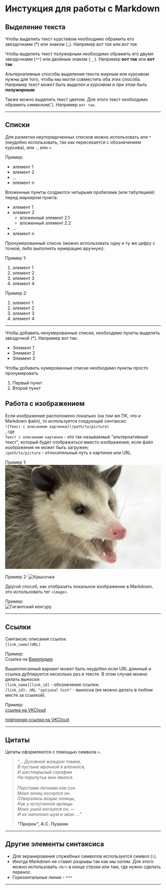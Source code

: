 # Инстукция для работы с Markdown

## Выделение текста
Чтобы выделить текст курстивом необходимо обрамить его звездочками (\*) или знаком (\_). Например *вот так* или _вот так_

Чтобы выделить текст полужирным необходимо обрамить его двумя звездочками (`**`) или двойным знаком (`__`). Например **вот так** или __вот так__.

Альтернативные способы выделения текста жирным или курсивом нужны для того, чтобы мы могли совместить оба этих способа. Например _текст может быть выделен и курсивом и при этом быть **полужирным**_. 

Также можно выделить текст цветом. Для этого текст необходимо обрамить символом(\`). Например `вот так`.
***

## Списки
Для разметки неупорядоченных списков можно использовать или `*` (неудобно использовать, так как пересекается с обозначением курсива), или `-`, или `+`.

Пример:
- элемент 1
- элемент 2
- ...
- элемент n 

Вложенные пункты создаются четырьмя пробелами (или табуляцией) перед маркером пункта:
+ элемент 1
+ элемент 2
    + вложенный элемент 2.1
    + вложенный элемент 2.2
+ ...
+ элемент n 

Пронумерованный список (можно использовать одну и ту же цифру с точкой, либо выполнять нумерацию вручную):

Пример 1:
1. элемент 1
2. элемент 2
3. элемент 3
4. элемент 4

Пример 2:
1. элемент 1
1. элемент 2
1. элемент 3
1. элемент 4
***

Чтобы добавить ненумерованные списки, необходимо пункты выделить звездочкой (*). Например вот так:
* Элемент 1 
* Элемент 2 
* Элемент 3

Чтобы добавить нумерованные списки необходимо пункты просто пронумеровать

1. Первый пункт 
2. Второй пункт

## Работа с изображением
Если изображение расположено локально (на том же ПК, что и Markdown файл), то используется следующий синтаксис: <br>
`![Текст с описанием картинки](/path/to/picture)` <br>
, где <br>
    `Текст с описанием картинки` - это так называемый "альтернативный текст", который будет отображаться вместо изображения, если файл изображения не может быть загружен; <br>
    `/path/to/picture` - относительный путь к картинке или URL. <br>

Пример 1:
![Виргинский опоссум](/pic/possum.jpg)

Пример 2:
![Крысочка](https://res.cloudinary.com/dk-find-out/image/upload/q_80,w_960,f_auto/50491001_kupidw.png)

Другой способ, как отобразить локальное изображение в Markdown, это использовать тег `<image>`.

Пример:
<br>
<image src="https://upload.wikimedia.org/wikipedia/commons/thumb/c/c3/Eastern_grey_kangaroo_dec07_02.jpg/265px-Eastern_grey_kangaroo_dec07_02.jpg" alt="Гигантский кенгуру">
***

## Ссылки
Синтаксис описания ссылок: <br>
`[link_name](URL)`

Пример: <br>
Ссылка на [Википедию](https://ru.wikipedia.org/wiki/%D0%97%D0%B0%D0%B3%D0%BB%D0%B0%D0%B2%D0%BD%D0%B0%D1%8F_%D1%81%D1%82%D1%80%D0%B0%D0%BD%D0%B8%D1%86%D0%B0)

Вышеописанный вариант может быть неудобен если URL длинный и ссылка дублируется несколько раз в тексте. В этом случае можно делать выноски: <br>
`[link_name][link_id]` - обозначение ссылки; <br>
`[link_id]: URL "optional hint"` - выноска (ее можно делать в любом месте за ссылкой).

Пример: <br>
[ссылка на VKCloud][1]

[повторная ссылка на VKCloud][1]

[1]: https://mcs.mail.ru/en/ "VKCloud"
***

## Цитаты
Цитаты оформляются с помощью символа `>`.
> _"... Духовной жаждою томим, <br>
> В пустыне мрачной я влачился, <br>
> И шестикрылый серафим <br>
> На перепутье мне явился. <br><br>
> Перстами легкими как сон <br>
> Моих зениц коснулся он. <br>
> Отверзлись вещие зеницы, <br>
> Как у испуганной орлицы. <br>
> Моих ушей коснулся он, — <br>
> И их наполнил шум и звон: ..."_ <br>
>
> **"Пророк", А.С. Пушкин**
***

## Другие элементы синтаксиса
- Для экранирования служебных символов используется символ (`\`).
- Иногда Markdown не ставит разрывы так как мы хотим. Для этого можно использовать `<br>` в конце строки или там, где нужно сделать перенос.
- Горизонтальные линии - `***`
***
